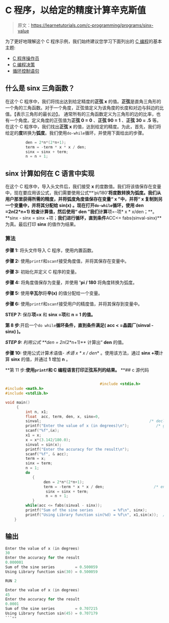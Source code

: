# C 程序，以给定的精度计算辛克斯值

> 原文：<https://learnetutorials.com/c-programming/programs/sinx-value>

为了更好地理解这个 C 程序示例，我们始终建议您学习下面列出的 [C 编程](../ "C programming")的基本主题:

*   [C 程序操作员](../../c-programming/operators "C program tokens")
*   [C 编程决策](../../c-programming/decision-making-statements "C programming decision making")
*   [循环控制语句](../../c-programming/loop-control-statements)

## 什么是 sinx 三角函数？

在这个 C 程序中，我们将找出达到给定精度的**正弦 x** 的值。**正弦**是直角三角形的一个角的三角函数。对于一个角度，正弦值定义为该角度的长度和对边与斜边的比值。【表示三角形的最长边】。
通常所有的三角函数定义为三角形的边的比率，也有一个角度。定义角度的正弦值为**正弦 0 = 0** 、**正弦 90 = 1** 、**正弦 30 = .5** 等。
在这个 C 程序中，我们找出**正弦 x** 的值，达到给定的精度。为此，首先，我们将给定的**度**转换为**弧度**。我们使用`do-while`循环，并使用下面给出的步骤。

```c
         den = 2*n*(2*n+1);
         term = -term * x * x / den;
         sinx = sinx + term;
         n = n + 1;

```

## sinx 计算如何在 C 语言中实现

在这个 C 程序中，导入头文件后，我们接受 **x** 的度数值。我们将该值保存在变量中，现在要应用该公式，我们需要使用公式**‘pi/180’**将度数转换为弧度。我们从用户那里获得所需的精度，并将弧度角度值保存在变量“ **x** ”中，并将“ **x** 复制到另一个变量中，并将其分配给 **sin(x)** 。现在打开`do-while`循环，使用 **den =2*n*(2*n+1)** 检查计算值，然后使用“ **den** ”我们计算**项=-项* x * x/den；**。 **sinx - sinx = sinx +项；**我们进行循环，直到条件**ACC<= fabs(sinval-sinx)**为真。最后打印 **sinx** 的值作为结果。

### 算法

**步骤 1:** 将头文件导入 C 程序，使用内置函数。

**步骤 2:** 使用`printf`和`scanf`接受角度值，并将其保存在变量中。

**步骤 3:** 初始化并定义 C 程序的变量。

**步骤 4:** 将角度值保存为变量，并使用 **'pi / 180** 将角度转换为弧度。

**步骤 5:** 使用**辛瓦尔**将**辛(x)** 的值分配给一个变量。

**步骤 6:** 使用`printf`和`scanf`接受用户的精度值，并将其保存到变量中。

**STEP 7:** 保存**项=x** 和 **sinx =项**和 **n = 1 的值。**

**第 8 步**:开启一个`do while`**循环条件，直到条件满足( **acc < =晶圆厂(sinval - sinx)** )。**

 ****STEP 9:** 利用公式 **den = 2*n*(2*n+1)** 计算出“ **den** 的值。

**步骤 10:** 使用公式计算术语值- **术语* x * x / den** 。使用该方法，通过 **sinx +项**计算 **sinx** 的值，并通过 **1** 增加 **n** 。

**第 11 步:**使用`printf`和 C 编程语言打印正弦系列的结果。**  **## c 源代码

```c

                                          #include <stdio.h>
#include <math.h>
#include <stdlib.h>

void main()
     { 
         int n, x1;
         float  acc, term, den, x, sinx=0, 
         sinval;                                                /* declares acc, term, den, sinx, sinval as float */
         printf("Enter the value of x (in degrees)\n");            /* gets the value of x in degrees */
         scanf("%f",&x);
         x1 = x;
         x = x*(3.142/180.0);                                                 /* Converting degrees to radians*/           
         sinval = sin(x);
         printf("Enter the accuracy for the result\n");                 /* receives value of accuracy */
         scanf("%f", & acc);
         term = x;
         sinx = term;
         n = 1;
         do
            {
                 den = 2*n*(2*n+1);
                 term = -term * x * x / den;                      /* enters do while loop and use the formula to find den */
                  sinx = sinx + term;                                                    /* find term using -term*x*x/den */
                  n = n + 1;
            }
         while(acc <= fabs(sinval - sinx));                                     /* while condition checking */
         printf("Sum of the sine series         = %f\n", sinx);
         printf("Using Library function sin(%d) = %f\n", x1,sin(x));  /* prints the value of sinx */
    } 

```

## 输出

```c
Enter the value of x (in degrees)
30
Enter the accuracy for the result
0.000001
Sum of the sine series         = 0.500059
Using Library function sin(30) = 0.500059

RUN 2

Enter the value of x (in degrees)
45
Enter the accuracy for the result
0.0001
Sum of the sine series         = 0.707215
Using Library function sin(45) = 0.707179
```**